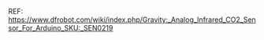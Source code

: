 
REF:    
https://www.dfrobot.com/wiki/index.php/Gravity:_Analog_Infrared_CO2_Sensor_For_Arduino_SKU:_SEN0219    


